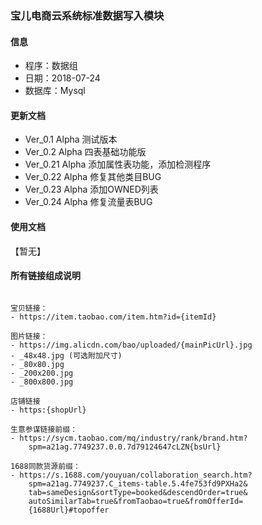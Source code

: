 ### 宝儿电商云系统标准数据写入模块

#### 信息
- 程序：数据组
- 日期：2018-07-24
- 数据库：Mysql

#### 更新文档
- Ver_0.1 Alpha 测试版本
- Ver_0.2 Alpha 四表基础功能版
- Ver_0.21 Alpha 添加属性表功能，添加检测程序
- Ver_0.22 Alpha 修复其他类目BUG
- Ver_0.23 Alpha 添加OWNED列表
- Ver_0.24 Alpha 修复流量表BUG

#### 使用文档
【暂无】

#### 所有链接组成说明
```

宝贝链接：
- https://item.taobao.com/item.htm?id={itemId}

图片链接：
- https://img.alicdn.com/bao/uploaded/{mainPicUrl}.jpg
- _48x48.jpg (可选附加尺寸)
- _80x80.jpg
- _200x200.jpg
- _800x800.jpg

店铺链接
- https:{shopUrl}

生意参谋链接前缀：
- https://sycm.taobao.com/mq/industry/rank/brand.htm?
    spm=a21ag.7749237.0.0.7d79124647cLZN{bsUrl}

1688同款货源前缀：
- https://s.1688.com/youyuan/collaboration_search.htm?
    spm=a21ag.7749237.C_items-table.5.4fe753fd9PXHa2&
    tab=sameDesign&sortType=booked&descendOrder=true&
    autoSimilarTab=true&fromTaobao=true&fromOfferId=
    {1688Url}#topoffer
```